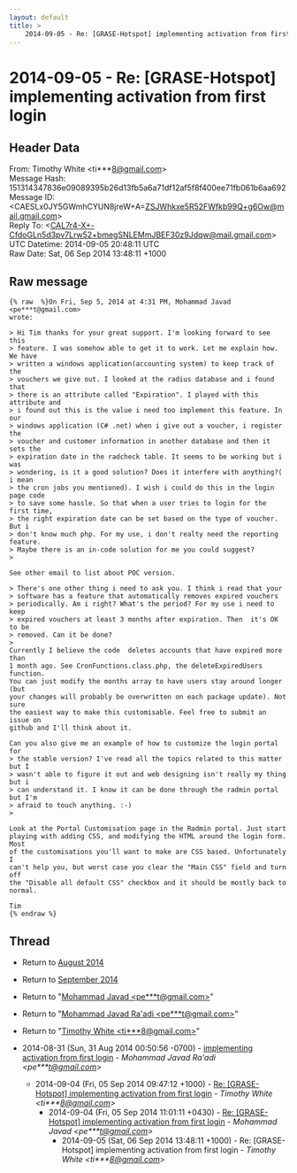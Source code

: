 ```yaml
---
layout: default
title: >
    2014-09-05 - Re: [GRASE-Hotspot] implementing activation from first login
---
```


# 2014-09-05 - Re: [GRASE-Hotspot] implementing activation from first login

## Header Data

From: Timothy White \<ti***8@gmail.com\><br>
Message Hash: 151314347836e09089395b26d13fb5a6a71df12af5f8f400ee71fb061b6aa692<br>
Message ID: \<CAESLx0JY5GWmhCYUN8jreW+A=ZSJWhkxe5R52FWfkb99Q+g6Ow@mail.gmail.com\><br>
Reply To: \<CAL7r4-X+-CfdoGLn5d3pv7Lrw52+bmegSNLEMmJBEF30z9Jdqw@mail.gmail.com\><br>
UTC Datetime: 2014-09-05 20:48:11 UTC<br>
Raw Date: Sat, 06 Sep 2014 13:48:11 +1000<br>

## Raw message

```
{% raw  %}On Fri, Sep 5, 2014 at 4:31 PM, Mohammad Javad <pe***t@gmail.com>
wrote:

> Hi Tim thanks for your great support. I'm looking forward to see this
> feature. I was somehow able to get it to work. Let me explain how. We have
> written a windows application(accounting system) to keep track of the
> vouchers we give out. I looked at the radius database and i found that
> there is an attribute called "Expiration". I played with this attribute and
> i found out this is the value i need too implement this feature. In our
> windows application (C# .net) when i give out a voucher, i register the
> voucher and customer information in another database and then it sets the
> expiration date in the radcheck table. It seems to be working but i was
> wondering, is it a good solution? Does it interfere with anything?( i mean
> the cron jobs you mentioned). I wish i could do this in the login page code
> to save some hassle. So that when a user tries to login for the first time,
> the right expiration date can be set based on the type of voucher. But i
> don't know much php. For my use, i don't realty need the reporting feature.
> Maybe there is an in-code solution for me you could suggest?
>

See other email to list about POC version.

> There's one other thing i need to ask you. I think i read that your
> software has a feature that automatically removes expired vouchers
> periodically. Am i right? What's the period? For my use i need to keep
> expired vouchers at least 3 months after expiration. Then  it's OK to be
> removed. Can it be done?
>
Currently I believe the code  deletes accounts that have expired more than
1 month ago. See CronFunctions.class.php, the deleteExpiredUsers function.
You can just modify the months array to have users stay around longer (but
your changes will probably be overwritten on each package update). Not sure
the easiest way to make this customisable. Feel free to submit an issue on
github and I'll think about it.

Can you also give me an example of how to customize the login portal for
> the stable version? I've read all the topics related to this matter but I
> wasn't able to figure it out and web designing isn't really my thing but i
> can understand it. I know it can be done through the radmin portal but I'm
> afraid to touch anything. :-)
>

Look at the Portal Customisation page in the Radmin portal. Just start
playing with adding CSS, and modifying the HTML around the login form. Most
of the customisations you'll want to make are CSS based. Unfortunately I
can't help you, but worst case you clear the "Main CSS" field and turn off
the "Disable all default CSS" checkbox and it should be mostly back to
normal.

Tim
{% endraw %}
```

## Thread

+ Return to [August 2014](/archive/2014/08)
+ Return to [September 2014](/archive/2014/09)

+ Return to "[Mohammad Javad <pe***t<span>@</span>gmail.com>](/authors/pe___t_at_gmail_com)"
+ Return to "[Mohammad Javad Ra'adi <pe***t<span>@</span>gmail.com>](/authors/pe___t_at_gmail_com)"
+ Return to "[Timothy White <ti***8<span>@</span>gmail.com>](/authors/ti___8_at_gmail_com)"

+ 2014-08-31 (Sun, 31 Aug 2014 00:50:56 -0700) - [implementing activation from first login](/archive/2014/08/74948d35193a2f716dcd07aaaf9db31cb7e01b1e5cff7a2b07824d59cae3ebbd) - _Mohammad Javad Ra'adi \<pe***t@gmail.com\>_
  + 2014-09-04 (Fri, 05 Sep 2014 09:47:12 +1000) - [Re: [GRASE-Hotspot] implementing activation from first login](/archive/2014/09/f4a08b74497522101bf6fb1f74c4ed24c3f65c2241bf1e24885c92d2e712d230) - _Timothy White \<ti***8@gmail.com\>_
    + 2014-09-04 (Fri, 05 Sep 2014 11:01:11 +0430) - [Re: [GRASE-Hotspot] implementing activation from first login](/archive/2014/09/a55ee7117b48b876f495c27eae564c53a4176895bd5fc3f32068f493464ae8a0) - _Mohammad Javad \<pe***t@gmail.com\>_
      + 2014-09-05 (Sat, 06 Sep 2014 13:48:11 +1000) - Re: [GRASE-Hotspot] implementing activation from first login - _Timothy White \<ti***8@gmail.com\>_

